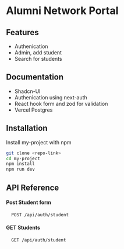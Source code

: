 # Alumni Network Portal

## Features

- Authenication
- Admin, add student
- Search for students

## Documentation

- Shadcn-UI
- Authenication using next-auth
- React hook form and zod for validation
- Vercel Postgres

## Installation

Install my-project with npm

```bash
git clone <repo-link>
cd my-project
npm install
npm run dev
```

## API Reference

#### Post Student form

```http
  POST /api/auth/student
```

#### GET Students

```http
  GET /api/auth/student
```
